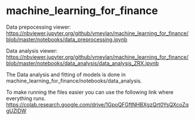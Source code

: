 # machine_learning_for_finance
Data prepocessing viewer:
https://nbviewer.jupyter.org/github/vmeylan/machine_learning_for_finance/blob/master/notebooks/data_preprocessing.ipynb

Data analysis viewer:
https://nbviewer.jupyter.org/github/vmeylan/machine_learning_for_finance/blob/master/notebooks/data_analysis/data_analysis_ZRX.ipynb


The Data analysis and fitting of models is done in machine_learning_for_finance/notebooks/data_analysis.

To make running the files easier you can use the following link where everything runs.
https://colab.research.google.com/drive/1GpoQFGftNHBXgzQrt0YsQXcoZqgUZlDW
